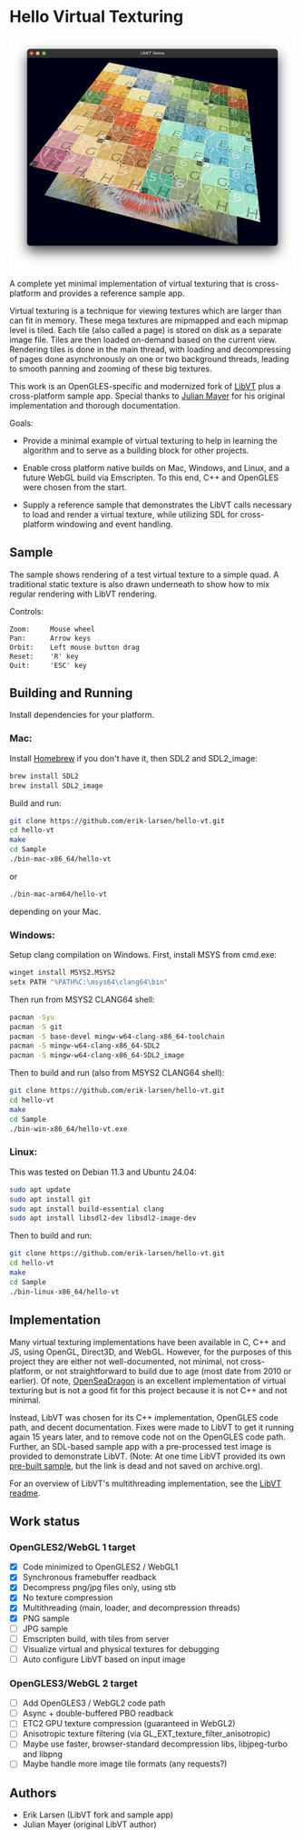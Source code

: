 # Hello Virtual Texturing

![VT sample app](media/hello-vt.png)

A complete yet minimal implementation of virtual texturing that is cross-platform and provides a reference sample app.

Virtual texturing is a technique for viewing textures which are larger than can fit in memory.  These mega textures are mipmapped and each mipmap level is tiled.  Each tile (also called a page) is stored on disk as a separate image file.  Tiles are then loaded on-demand based on the current view.  Rendering tiles is done in the main thread, with loading and decompressing of pages done asynchronously on one or two background threads, leading to smooth panning and zooming of these big textures.

This work is an OpenGLES-specific and modernized fork of [LibVT](https://github.com/core-code/LibVT?tab=readme-ov-file#readme) plus a cross-platform sample app.  Special thanks to [Julian Mayer](https://github.com/core-code) for his original implementation and thorough documentation.

Goals:

- Provide a minimal example of virtual texturing to help in learning the algorithm and to serve as a building block for other projects.

- Enable cross platform native builds on Mac, Windows, and Linux, and a future WebGL build via Emscripten.  To this end, C++ and OpenGLES were chosen from the start.

- Supply a reference sample that demonstrates the LibVT calls necessary to load and render a virtual texture, while utilizing SDL for cross-platform windowing and event handling.



## Sample

The sample shows rendering of a test virtual texture to a simple quad.  A traditional static texture is also drawn underneath to show how to mix regular rendering with LibVT rendering.

Controls:
```
Zoom:     Mouse wheel
Pan:      Arrow keys
Orbit:    Left mouse button drag
Reset:    'R' key
Quit:     'ESC' key
```

## Building and Running

Install dependencies for your platform.

### Mac:

Install [Homebrew](https://brew.sh/) if you don't have it, then SDL2 and SDL2_image:
```bash
brew install SDL2
brew install SDL2_image
```

Build and run:
```bash
git clone https://github.com/erik-larsen/hello-vt.git
cd hello-vt
make
cd Sample
./bin-mac-x86_64/hello-vt
```
or
```bash
./bin-mac-arm64/hello-vt
```
depending on your Mac.

### Windows:

Setup clang compilation on Windows.  First, install MSYS from cmd.exe:
```bash
winget install MSYS2.MSYS2
setx PATH "%PATH%C:\msys64\clang64\bin"
```
Then run from MSYS2 CLANG64 shell:
```bash
pacman -Syu
pacman -S git
pacman -S base-devel mingw-w64-clang-x86_64-toolchain
pacman -S mingw-w64-clang-x86_64-SDL2
pacman -S mingw-w64-clang-x86_64-SDL2_image
```

Then to build and run (also from MSYS2 CLANG64 shell):
```bash
git clone https://github.com/erik-larsen/hello-vt.git
cd hello-vt
make
cd Sample
./bin-win-x86_64/hello-vt.exe
```

### Linux:

This was tested on Debian 11.3 and Ubuntu 24.04:

```bash
sudo apt update
sudo apt install git
sudo apt install build-essential clang
sudo apt install libsdl2-dev libsdl2-image-dev
```

Then to build and run:
```bash
git clone https://github.com/erik-larsen/hello-vt.git
cd hello-vt
make
cd Sample
./bin-linux-x86_64/hello-vt
```


## Implementation

Many virtual texturing implementations have been available in C, C++ and JS, using OpenGL, Direct3D, and WebGL.  However, for the purposes of this project they are either not well-documented, not minimal, not cross-platform, or not straightforward to build due to age (most date from 2010 or earlier).  Of note, [OpenSeaDragon](https://openseadragon.github.io/) is an excellent implementation of virtual texturing but is not a good fit for this project because it is not C++ and not minimal.

Instead, LibVT was chosen for its C++ implementation, OpenGLES code path, and decent documentation.  Fixes were made to LibVT to get it running again 15 years later, and to remove code not on the OpenGLES code path.  Further, an SDL-based sample app with a pre-processed test image is provided to demonstrate LibVT. (Note: At one time LibVT provided its own [pre-built sample](https://bintray.com/artifact/download/corecode/LibVT/libvt_demo_binaries_win32_mac.zip), but the link is dead and not saved on archive.org).

For an overview of LibVT's multithreading implementation, see the [LibVT readme](libvt/README.md).


## Work status

### OpenGLES2/WebGL 1 target

- [x] Code minimized to OpenGLES2 / WebGL1
- [x] Synchronous framebuffer readback
- [x] Decompress png/jpg files only, using stb
- [x] No texture compression
- [x] Multithreading (main, loader, and decompression threads)
- [x] PNG sample
- [ ] JPG sample
- [ ] Emscripten build, with tiles from server
- [ ] Visualize virtual and physical textures for debugging
- [ ] Auto configure LibVT based on input image

### OpenGLES3/WebGL 2 target

- [ ] Add OpenGLES3 / WebGL2 code path
- [ ] Async + double-buffered PBO readback
- [ ] ETC2 GPU texture compression (guaranteed in WebGL2)
- [ ] Anisotropic texture filtering (via GL_EXT_texture_filter_anisotropic)
- [ ] Maybe use faster, browser-standard decompression libs, libjpeg-turbo and libpng
- [ ] Maybe handle more image tile formats (any requests?)

## Authors

- Erik Larsen (LibVT fork and sample app)
- Julian Mayer (original LibVT author)
